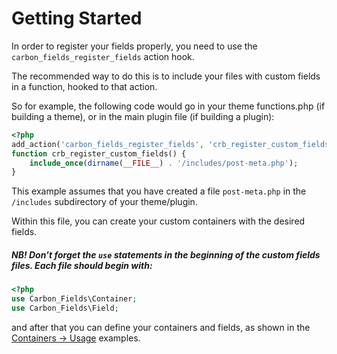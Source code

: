 # Getting Started

In order to register your fields properly, you need to use the `carbon_fields_register_fields` action hook.

The recommended way to do this is to include your files with custom fields in a function, hooked to that action.

So for example, the following code would go in your theme functions.php (if building a theme), or in the main plugin file (if building a plugin):

```php
<?php
add_action('carbon_fields_register_fields', 'crb_register_custom_fields');
function crb_register_custom_fields() {
	include_once(dirname(__FILE__) . '/includes/post-meta.php');
}
```

This example assumes that you have created a file `post-meta.php` in the `/includes` subdirectory of your theme/plugin.

Within this file, you can create your custom containers with the desired fields.

##### NB! Don’t forget the `use` statements in the beginning of the custom fields files. Each file should begin with:

```php
<?php
use Carbon_Fields\Container;
use Carbon_Fields\Field;
```

and after that you can define your containers and fields, as shown in the [Containers -> Usage](http://carbonfields.net/docs/containers-usage/) examples.
